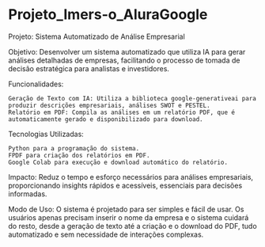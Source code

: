 # Projeto_Imers-o_AluraGoogle
Projeto: Sistema Automatizado de Análise Empresarial

Objetivo: Desenvolver um sistema automatizado que utiliza IA para gerar análises detalhadas de empresas, facilitando o processo de tomada de decisão estratégica para analistas e investidores.

Funcionalidades:

    Geração de Texto com IA: Utiliza a biblioteca google-generativeai para produzir descrições empresariais, análises SWOT e PESTEL.
    Relatório em PDF: Compila as análises em um relatório PDF, que é automaticamente gerado e disponibilizado para download.

Tecnologias Utilizadas:

    Python para a programação do sistema.
    FPDF para criação dos relatórios em PDF.
    Google Colab para execução e download automático do relatório.

Impacto: Reduz o tempo e esforço necessários para análises empresariais, proporcionando insights rápidos e acessíveis, essenciais para decisões informadas.

Modo de Uso:
O sistema é projetado para ser simples e fácil de usar. Os usuários apenas precisam inserir o nome da empresa e o sistema cuidará do resto, desde a geração de texto até a criação e o download do PDF, tudo automatizado e sem necessidade de interações complexas.
